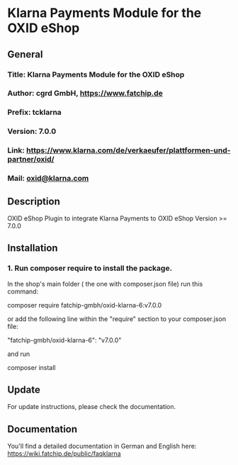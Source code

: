 Klarna Payments Module for the OXID eShop
=============================================================

## General ##

### Title: Klarna Payments Module for the OXID eShop
### Author: cgrd GmbH, https://www.fatchip.de
### Prefix: tcklarna
### Version: 7.0.0
### Link: https://www.klarna.com/de/verkaeufer/plattformen-und-partner/oxid/
### Mail: oxid@klarna.com

## Description ##

OXID eShop Plugin to integrate Klarna Payments to OXID eShop Version >= 7.0.0

## Installation ##


### 1. Run composer require to install the package.

In the shop's main folder ( the one with composer.json file) run this command:

  composer require fatchip-gmbh/oxid-klarna-6:v7.0.0

or add the following line within the "require" section to your composer.json file:

  "fatchip-gmbh/oxid-klarna-6": "v7.0.0"

and run 

  composer install

## Update ##
For update instructions, please check the documentation.  

## Documentation ##

You'll find a detailed documentation in German and English here: https://wiki.fatchip.de/public/faqklarna
